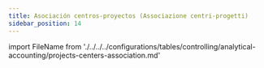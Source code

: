 ```yaml
---
title: Asociación centros-proyectos (Associazione centri-progetti)
sidebar_position: 14
---
```


import FileName from './../../../configurations/tables/controlling/analytical-accounting/projects-centers-association.md'

<FileName />